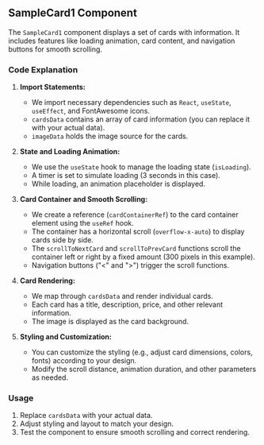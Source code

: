 ## SampleCard1 Component

The `SampleCard1` component displays a set of cards with information. It includes features like loading animation, card content, and navigation buttons for smooth scrolling.

### Code Explanation

1. **Import Statements:**
   - We import necessary dependencies such as `React`, `useState`, `useEffect`, and FontAwesome icons.
   - `cardsData` contains an array of card information (you can replace it with your actual data).
   - `imageData` holds the image source for the cards.

2. **State and Loading Animation:**
   - We use the `useState` hook to manage the loading state (`isLoading`).
   - A timer is set to simulate loading (3 seconds in this case).
   - While loading, an animation placeholder is displayed.

3. **Card Container and Smooth Scrolling:**
   - We create a reference (`cardContainerRef`) to the card container element using the `useRef` hook.
   - The container has a horizontal scroll (`overflow-x-auto`) to display cards side by side.
   - The `scrollToNextCard` and `scrollToPrevCard` functions scroll the container left or right by a fixed amount (300 pixels in this example).
   - Navigation buttons ("<" and ">") trigger the scroll functions.

4. **Card Rendering:**
   - We map through `cardsData` and render individual cards.
   - Each card has a title, description, price, and other relevant information.
   - The image is displayed as the card background.

5. **Styling and Customization:**
   - You can customize the styling (e.g., adjust card dimensions, colors, fonts) according to your design.
   - Modify the scroll distance, animation duration, and other parameters as needed.

### Usage
1. Replace `cardsData` with your actual data.
2. Adjust styling and layout to match your design.
3. Test the component to ensure smooth scrolling and correct rendering.
